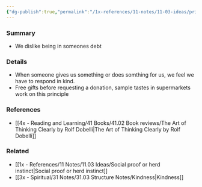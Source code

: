 ```yaml
---
{"dg-publish":true,"permalink":"/1x-references/11-notes/11-03-ideas/principle-of-reciprocity-in-advertising/","title":"Principle of reciprocity","created":"2024-02-14T20:18:25.243+03:00","updated":"2025-01-14T20:05:24.914+03:00"}
---
```



### Summary
- We dislike being in someones debt

### Details
- When someone gives us something or does somthing for us, we feel we have to respond in kind.
- Free gifts before requesting a donation, sample tastes in supermarkets work on this principle

### References
- [[4x - Reading and Learning/41 Books/41.02 Book reviews/The Art of Thinking Clearly by Rolf Dobelli\|The Art of Thinking Clearly by Rolf Dobelli]]

### Related
- [[1x - References/11 Notes/11.03 Ideas/Social proof or herd instinct\|Social proof or herd instinct]]
- [[3x - Spiritual/31 Notes/31.03 Structure Notes/Kindness\|Kindness]]